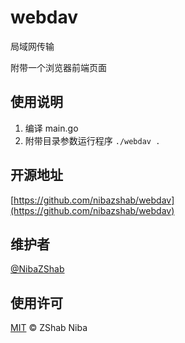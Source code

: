# webdav

局域网传输

附带一个浏览器前端页面

## 使用说明

1. 编译 main.go
2. 附带目录参数运行程序 `./webdav .`

## 开源地址

[https://github.com/nibazshab/webdav](https://github.com/nibazshab/webdav)

## 维护者

[@NibaZShab](https://github.com/nibazshab)

## 使用许可

[MIT](LICENSE) © ZShab Niba
